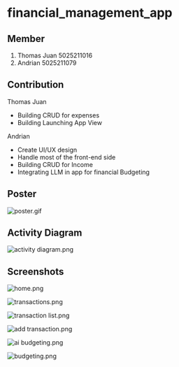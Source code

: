 # financial_management_app

## Member
1. Thomas Juan 5025211016
2. Andrian 5025211079

## Contribution
Thomas Juan
- Building CRUD for expenses
- Building Launching App View

Andrian
- Create UI/UX design
- Handle most of the front-end side
- Building CRUD for Income
- Integrating LLM in app for financial Budgeting


## Poster

![poster.gif](assets%2Freadme%2Fposter.gif)

## Activity Diagram

![activity diagram.png](assets%2Freadme%2Factivity%20diagram.png)

## Screenshots

![home.png](assets%2Freadme%2Fhome.png)

![transactions.png](assets%2Freadme%2Ftransactions.png)

![transaction list.png](assets%2Freadme%2Ftransaction%20list.png)

![add transaction.png](assets%2Freadme%2Fadd%20transaction.png)

![ai budgeting.png](assets%2Freadme%2Fai%20budgeting.png)

![budgeting.png](assets%2Freadme%2Fbudgeting.png)